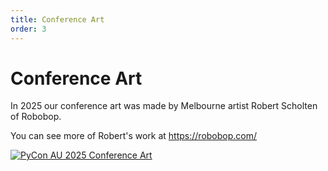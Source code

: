 ```yaml
---
title: Conference Art
order: 3
---
```


# Conference Art

In 2025 our conference art was made by Melbourne artist Robert Scholten of Robobop.

You can see more of Robert's work at https://robobop.com/

[![PyCon AU 2025 Conference Art](/media/art-2025.png)](/media/art-2025.png)
